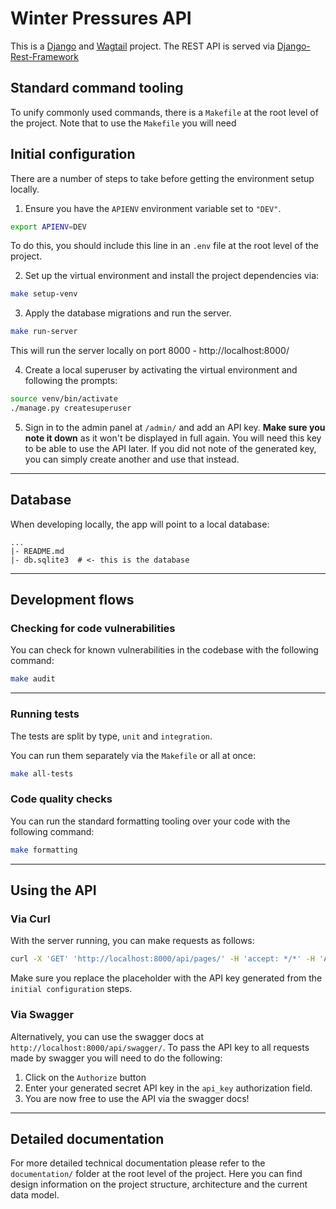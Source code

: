 # Winter Pressures API

This is a [Django](https://www.djangoproject.com/) 
and [Wagtail](https://docs.wagtail.org/en/stable/getting_started/index.html) project. 
The REST API is served via [Django-Rest-Framework](https://www.django-rest-framework.org/)


## Standard command tooling

To unify commonly used commands, there is a `Makefile` at the root level of the project.
Note that to use the `Makefile` you will need 

## Initial configuration 

There are a number of steps to take before getting the environment setup locally.

1. Ensure you have the `APIENV` environment variable set to `"DEV"`. 
```bash
export APIENV=DEV
```
To do this, you should include this line in an `.env` file at the root level of the project.

2. Set up the virtual environment and install the project dependencies via:
```bash
make setup-venv
```

3. Apply the database migrations and run the server.
```bash
make run-server
```
This will run the server locally on port 8000 - http://localhost:8000/

4. Create a local superuser by activating the virtual environment and following the prompts:
```bash
source venv/bin/activate
./manage.py createsuperuser
```

5. Sign in to the admin panel at `/admin/` and add an API key. 
**Make sure you note it down** as it won't be displayed in full again. 
You will need this key to be able to use the API later.
If you did not note of the generated key, you can simply create another and use that instead.

---

## Database

When developing locally, the app will point to a local database:

```
...
|- README.md
|- db.sqlite3  # <- this is the database
```

---

## Development flows


### Checking for code vulnerabilities

You can check for known vulnerabilities in the codebase with the following command:
```bash
make audit
```
---



### Running tests

The tests are split by type, `unit` and `integration`.

You can run them separately via the `Makefile` or all at once:

```bash
make all-tests
```

### Code quality checks

You can run the standard formatting tooling over your code with the following command:
```bash
make formatting
```

---

## Using the API

### Via Curl

With the server running, you can make requests as follows:

```bash
curl -X 'GET' 'http://localhost:8000/api/pages/' -H 'accept: */*' -H 'Authorization: <Add API Key here>'
```
Make sure you replace the placeholder with the API key generated from the `initial configuration` steps.

### Via Swagger

Alternatively, you can use the swagger docs at `http://localhost:8000/api/swagger/`.
To pass the API key to all requests made by swagger you will need to do the following:
1. Click on the `Authorize` button
2. Enter your generated secret API key in the `api_key` authorization field.
3. You are now free to use the API via the swagger docs!

---

## Detailed documentation

For more detailed technical documentation please refer to the `documentation/` folder at the 
root level of the project. 
Here you can find design information on the project structure, architecture and the current data model.

